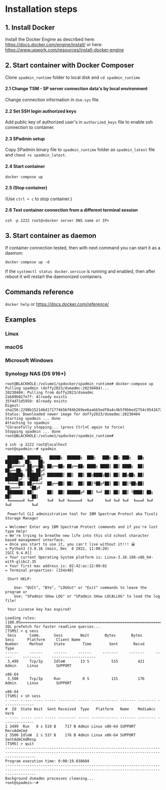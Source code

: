 # Installation steps
## 1. Install Docker
Install the Docker Engine as described here: https://docs.docker.com/engine/install/
or here: https://www.upwork.com/resources/install-docker-engine

## 2. Start container with Docker Composer
Clone `spadmin_runtime` folder to local disk and `cd spadmin_runtime`

#### 2.1 Change TSM - SP server connection data's by local environment
Change connection information in `dsm.sys` file.

#### 2.2 Set SSH login authorized keys
Add public key of authorized user's in `authorized_keys` file to enable ssh connection to container.

#### 2.3 SPadmin setup
Copy SPadmin binary file to `spadmin_runtime` folder as `spadmin_latest` file and `chmod +x spadmin_latest`.

#### 2.4 Start container
`docker compose up`

#### 2.5 (Stop container)

(Use `ctrl + c` to stop container.)

#### 2.6 Test container connection from a different terminal session
`ssh -p 2222 root@<docker server DNS name or IP>`

## 3. Start container as daemon

If container connection tested, then with next command you can start it as a daemon:

`docker compose up -d`

If the `systemctl status docker.service` is running and enabled, then after reboot it will restart the daemonized containers.

## Commands reference
`docker help` or https://docs.docker.com/reference/

## Examples

### Linux

### macOS

### Microsoft Windows

### Synology NAS (DS 916+)

```
root@BLACKHOLE:/volume1/spdocker/spadmin_runtime# docker-compose up
Pulling spadmin (doffy2023/dsmadmc:20230404)...
20230404: Pulling from doffy2023/dsmadmc
2ab09b027e7f: Already exists
35f4d71d5950: Already exists
Digest: sha256:2290b152146d171774b56f84b269ee6aabb5edf0a4c4b5f0bbed2754c9541672
Status: Downloaded newer image for doffy2023/dsmadmc:20230404
Starting spadmin ... done
Attaching to spadmin
^CGracefully stopping... (press Ctrl+C again to force)
Stopping spadmin ... done
root@BLACKHOLE:/volume1/spdocker/spadmin_runtime#
```

```
$ ssh -p 2222 root@localhost
root@spadmin:~# spadmin

 ███████╗ ██████╗   █████╗  ██████╗  ███╗   ███╗ ██╗ ███╗   ██╗     ██████╗  ██╗   ██╗
 ██╔════╝ ██╔══██╗ ██╔══██╗ ██╔══██╗ ████╗ ████║ ██║ ████╗  ██║     ██╔══██╗ ╚██╗ ██╔╝
 ███████╗ ██████╔╝ ███████║ ██║  ██║ ██╔████╔██║ ██║ ██╔██╗ ██║     ██████╔╝  ╚████╔╝
 ╚════██║ ██╔═══╝  ██╔══██║ ██║  ██║ ██║╚██╔╝██║ ██║ ██║╚██╗██║     ██╔═══╝    ╚██╔╝
 ███████║ ██║      ██║  ██║ ██████╔╝ ██║ ╚═╝ ██║ ██║ ██║ ╚████║ ██╗ ██║         ██║
 ╚══════╝ ╚═╝      ╚═╝  ╚═╝ ╚═════╝  ╚═╝     ╚═╝ ╚═╝ ╚═╝  ╚═══╝ ╚═╝ ╚═╝         ╚═╝

 Powerful CLI administration tool for IBM Spectrum Protect aka Tivoli Storage Manager

= Welcome! Enter any IBM Spectrum Protect commands and if you're lost type Help!
= We're trying to breathe new life into this old school character based management interface.
= Once you start to use it, you can't live without it!!! 😀
= Python3 [3.9.16 (main, Dec  8 2022, 11:00:20)
[GCC 9.4.0]]
= Your current Operating System platform is: Linux-3.10.108-x86_64-with-glibc2.35
= Your first mac address is: 02:42:ac:12:00:02
= Terminal properties: [154x40]

 Short HELP:

    Use: "QUIt", "BYe", "LOGOut" or "Exit" commands to leave the program or
    Use: "SPadmin SHow LOG" or "SPadmin SHow LOCALLOG" to load the log file!

 Your License key has expired!

Loading rules: [100.0%===================================================================================================================================]
SQL prefetch for faster readline queries...
[TSM5] > q sess
 Sess      Comm.      Sess        Wait       Bytes       Bytes      Sess      Platform     Client Name
Number     Method     State        Time        Sent       Recvd     Type
------     ------     ------     ------     -------     -------     -----     --------     --------------------
 3,499     Tcp/Ip     IdleW       13 S          515         421     Admin     Linux        SUPPORT
                                                                               x86-64
 3,500     Tcp/Ip     Run          0 S          131         176     Admin     Linux        SUPPORT
                                                                               x86-64
[TSM5] > sh sess
- ---- ----- ---- ----- -------- ----- ------------ ------- -------- --------------
#  Id  State Wait  Sent Received  Type   Platform   Name    MediaAcc Verb
- ---- ----- ---- ----- -------- ----- ------------ ------- -------- --------------
1 3499  Run   0 s 519 B    717 B Admin Linux x86-64 SUPPORT          RecvAdmCmd
2 3500 IdleW  2 s 537 B    176 B Admin Linux x86-64 SUPPORT          SentAdmCmdResp
[TSM5] > quit
----------------------------------------------------------------------------------------------------------------------------------------------------------
Program execution time: 0:00:19.038604
----------------------------------------------------------------------------------------------------------------------------------------------------------
Background dsmadmc processes cleaning...
root@spadmin:~#
```
